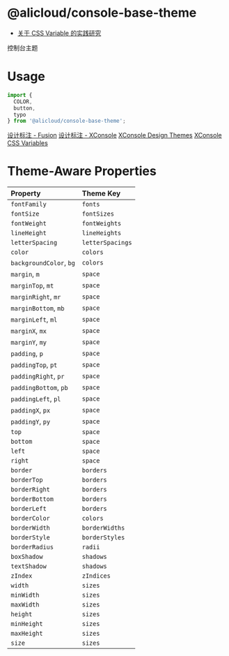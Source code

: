 @alicloud/console-base-theme
===

* [关于 CSS Variable 的实践研究](doc/reserch.md)

控制台主题

# Usage

```js
import {
  COLOR,
  button,
  typo
} from '@alicloud/console-base-theme';
```

[设计标注 - Fusion](https://fusion.alibaba-inc.com/pc/component/tokens)
[设计标注 - XConsole](https://fusion.alibaba-inc.com/79480/component/tokens)
[XConsole Design Themes](https://fusion.alibaba-inc.com/79480/setting/theme)
[XConsole CSS Variables](https://github.com/aliyun/cloud-design/blob/master/base-components/fusion-theme/xconsole/variables.css)

# Theme-Aware Properties

Property | Theme Key
:-- | :--
`fontFamily` | `fonts`
`fontSize` | `fontSizes`
`fontWeight` | `fontWeights`
`lineHeight` | `lineHeights`
`letterSpacing` | `letterSpacings`
`color` | `colors`
`backgroundColor`, `bg` | `colors`
`margin`, `m` | `space`
`marginTop`, `mt` | `space`
`marginRight`, `mr` | `space`
`marginBottom`, `mb` | `space`
`marginLeft`, `ml` | `space`
`marginX`, `mx` | `space`
`marginY`, `my` | `space`
`padding`, `p` | `space`
`paddingTop`, `pt` | `space`
`paddingRight`, `pr` | `space`
`paddingBottom`, `pb` | `space`
`paddingLeft`, `pl` | `space`
`paddingX`, `px` | `space`
`paddingY`, `py` | `space`
`top` | `space`
`bottom` | `space`
`left` | `space`
`right` | `space`
`border` | `borders`
`borderTop` | `borders`
`borderRight` | `borders`
`borderBottom` | `borders`
`borderLeft` | `borders`
`borderColor` | `colors`
`borderWidth` | `borderWidths`
`borderStyle` | `borderStyles`
`borderRadius` | `radii`
`boxShadow` | `shadows`
`textShadow` | `shadows`
`zIndex` | `zIndices`
`width` | `sizes`
`minWidth` | `sizes`
`maxWidth` | `sizes`
`height` | `sizes`
`minHeight` | `sizes`
`maxHeight` | `sizes`
`size` | `sizes`
